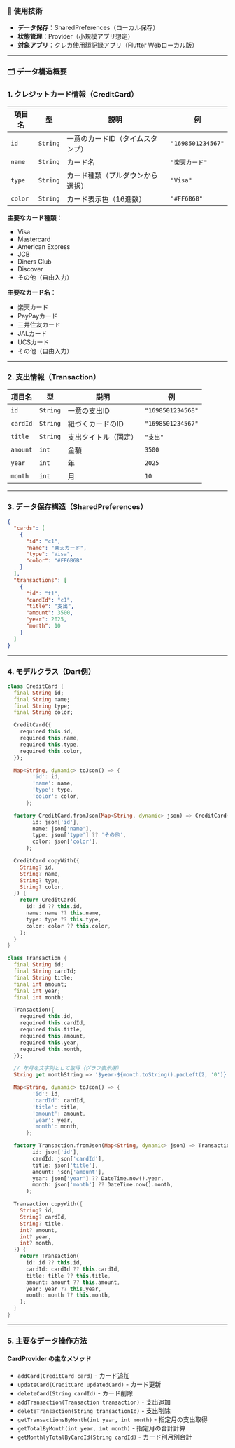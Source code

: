 ### 💾 使用技術

- **データ保存**：SharedPreferences（ローカル保存）
- **状態管理**：Provider（小規模アプリ想定）
- **対象アプリ**：クレカ使用額記録アプリ（Flutter Webローカル版）

---

### 🗂️ データ構造概要

### 1. クレジットカード情報（CreditCard）

| 項目名 | 型 | 説明 | 例 |
| --- | --- | --- | --- |
| `id` | `String` | 一意のカードID（タイムスタンプ） | `"1698501234567"` |
| `name` | `String` | カード名 | `"楽天カード"` |
| `type` | `String` | カード種類（プルダウンから選択） | `"Visa"` |
| `color` | `String` | カード表示色（16進数） | `"#FF6B6B"` |

**主要なカード種類**：
- Visa
- Mastercard
- American Express
- JCB
- Diners Club
- Discover
- その他（自由入力）

**主要なカード名**：
- 楽天カード
- PayPayカード
- 三井住友カード
- JALカード
- UCSカード
- その他（自由入力）

---

### 2. 支出情報（Transaction）

| 項目名 | 型 | 説明 | 例 |
| --- | --- | --- | --- |
| `id` | `String` | 一意の支出ID | `"1698501234568"` |
| `cardId` | `String` | 紐づくカードのID | `"1698501234567"` |
| `title` | `String` | 支出タイトル（固定） | `"支出"` |
| `amount` | `int` | 金額 | `3500` |
| `year` | `int` | 年 | `2025` |
| `month` | `int` | 月 | `10` |

---

### 3. データ保存構造（SharedPreferences）

```json
{
  "cards": [
    {
      "id": "c1",
      "name": "楽天カード",
      "type": "Visa",
      "color": "#FF6B6B"
    }
  ],
  "transactions": [
    {
      "id": "t1",
      "cardId": "c1",
      "title": "支出",
      "amount": 3500,
      "year": 2025,
      "month": 10
    }
  ]
}
```

---

### 4. モデルクラス（Dart例）

```dart
class CreditCard {
  final String id;
  final String name;
  final String type;
  final String color;

  CreditCard({
    required this.id,
    required this.name,
    required this.type,
    required this.color,
  });

  Map<String, dynamic> toJson() => {
        'id': id,
        'name': name,
        'type': type,
        'color': color,
      };

  factory CreditCard.fromJson(Map<String, dynamic> json) => CreditCard(
        id: json['id'],
        name: json['name'],
        type: json['type'] ?? 'その他',
        color: json['color'],
      );

  CreditCard copyWith({
    String? id,
    String? name,
    String? type,
    String? color,
  }) {
    return CreditCard(
      id: id ?? this.id,
      name: name ?? this.name,
      type: type ?? this.type,
      color: color ?? this.color,
    );
  }
}

class Transaction {
  final String id;
  final String cardId;
  final String title;
  final int amount;
  final int year;
  final int month;

  Transaction({
    required this.id,
    required this.cardId,
    required this.title,
    required this.amount,
    required this.year,
    required this.month,
  });

  // 年月を文字列として取得（グラフ表示用）
  String get monthString => '$year-${month.toString().padLeft(2, '0')}';

  Map<String, dynamic> toJson() => {
        'id': id,
        'cardId': cardId,
        'title': title,
        'amount': amount,
        'year': year,
        'month': month,
      };

  factory Transaction.fromJson(Map<String, dynamic> json) => Transaction(
        id: json['id'],
        cardId: json['cardId'],
        title: json['title'],
        amount: json['amount'],
        year: json['year'] ?? DateTime.now().year,
        month: json['month'] ?? DateTime.now().month,
      );

  Transaction copyWith({
    String? id,
    String? cardId,
    String? title,
    int? amount,
    int? year,
    int? month,
  }) {
    return Transaction(
      id: id ?? this.id,
      cardId: cardId ?? this.cardId,
      title: title ?? this.title,
      amount: amount ?? this.amount,
      year: year ?? this.year,
      month: month ?? this.month,
    );
  }
}
```

---

### 5. 主要なデータ操作方法

#### CardProvider の主なメソッド

- `addCard(CreditCard card)` - カード追加
- `updateCard(CreditCard updatedCard)` - カード更新
- `deleteCard(String cardId)` - カード削除
- `addTransaction(Transaction transaction)` - 支出追加
- `deleteTransaction(String transactionId)` - 支出削除
- `getTransactionsByMonth(int year, int month)` - 指定月の支出取得
- `getTotalByMonth(int year, int month)` - 指定月の合計計算
- `getMonthlyTotalByCardId(String cardId)` - カード別月別合計

